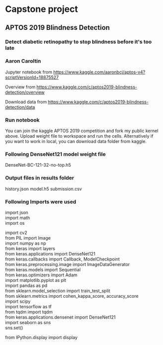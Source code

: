 # Capstone project


## APTOS 2019 Blindness Detection
### Detect diabetic retinopathy to stop blindness before it's too late

###  Aaron Caroltin
Jupyter notebook from https://www.kaggle.com/aaronbcj/aptos-v4?scriptVersionId=18875527

Overview from https://www.kaggle.com/c/aptos2019-blindness-detection/overview

Download data from https://www.kaggle.com/c/aptos2019-blindness-detection/data

### Run notebook
You can join the kaggle APTOS 2019 competition and fork my public kernel above. Upload weight file to workspace and run the cells.
Alternatively if you want to work in local, you can download data folder from kaggle.

### Following DenseNet121 model weight file
DenseNet-BC-121-32-no-top.h5

### Output files in results folder
history.json
model.h5
submission.csv


### Following Imports were used

import json  
import math  
import os  

import cv2  
from PIL import Image  
import numpy as np  
from keras import layers  
from keras.applications import DenseNet121  
from keras.callbacks import Callback, ModelCheckpoint  
from keras.preprocessing.image import ImageDataGenerator  
from keras.models import Sequential  
from keras.optimizers import Adam  
import matplotlib.pyplot as plt  
import pandas as pd  
from sklearn.model_selection import train_test_split  
from sklearn.metrics import cohen_kappa_score, accuracy_score  
import scipy  
import tensorflow as tf  
from tqdm import tqdm  
from keras.applications.densenet import DenseNet121  
import seaborn as sns  
sns.set()  

from IPython.display import display  

